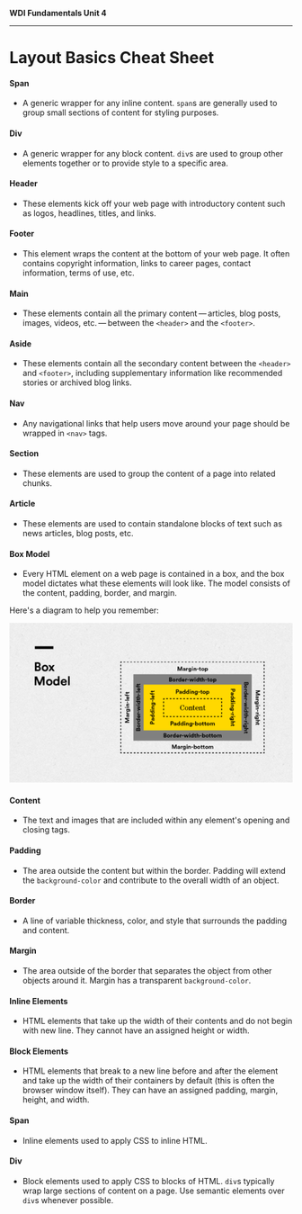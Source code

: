 **WDI Fundamentals Unit 4**

---

# Layout Basics Cheat Sheet

#### Span
* A generic wrapper for any inline content. `span`s are generally used to group small sections of content for styling purposes.

#### Div
* A generic wrapper for any block content. `div`s are used to group other elements together or to provide style to a specific area.

#### Header
* These elements kick off your web page with introductory content such as logos, headlines, titles, and links.

#### Footer
* This element wraps the content at the bottom of your web page. It often contains copyright information, links to career pages, contact information, terms of use, etc.

#### Main
* These elements contain all the primary content — articles, blog posts, images, videos, etc. — between the `<header>` and the `<footer>`.

#### Aside
* These elements contain all the secondary content between the `<header>` and `<footer>`, including supplementary information like recommended stories or archived blog links.

#### Nav
* Any navigational links that help users move around your page should be wrapped in `<nav>` tags.

#### Section
* These elements are used to group the content of a page into related chunks.

#### Article
* These elements are used to contain standalone blocks of text such as news articles, blog posts, etc.

#### Box Model
* Every HTML element on a web page is contained in a box, and the box model dictates what these elements will look like. The model consists of the content, padding, border, and margin.

Here's a diagram to help you remember:

![](../assets/elkwebdesign/boxmodel.png)

#### Content
* The text and images that are included within any element's opening and closing tags.

#### Padding
* The area outside the content but within the border. Padding will extend the `background-color` and contribute to the overall width of an object.

#### Border
* A line of variable thickness, color, and style that surrounds the padding and content.

#### Margin
* The area outside of the border that separates the object from other objects around it. Margin has a transparent `background-color`.

#### Inline Elements
* HTML elements that take up the width of their contents and do not begin with new line. They cannot have an assigned height or width.

#### Block Elements
* HTML elements that break to a new line before and after the element and take up the width of their containers by default (this is often the browser window itself). They can have an assigned padding, margin, height, and width.

#### Span
* Inline elements used to apply CSS to inline HTML.

#### Div
* Block elements used to apply CSS to blocks of HTML. `div`s typically wrap large sections of content on a page. Use semantic elements over `div`s whenever possible.
